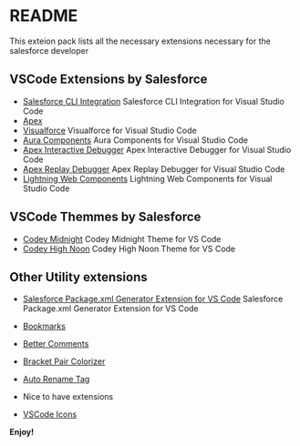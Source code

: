 # README

This exteion pack lists all the necessary extensions necessary for the salesforce developer

## VSCode Extensions by Salesforce

* [Salesforce CLI Integration](https://marketplace.visualstudio.com/items?itemName=salesforce.salesforcedx-vscode-core)
   Salesforce CLI Integration for Visual Studio Code 
* [Apex](https://marketplace.visualstudio.com/items?itemName=salesforce.salesforcedx-vscode-apex) 
* [Visualforce](https://marketplace.visualstudio.com/items?itemName=salesforce.salesforcedx-vscode-visualforce)
    Visualforce for Visual Studio Code
* [Aura Components](https://marketplace.visualstudio.com/items?itemName=salesforce.salesforcedx-vscode-lightning)
   Aura Components for Visual Studio Code
* [Apex Interactive Debugger](https://marketplace.visualstudio.com/items?itemName=salesforce.salesforcedx-vscode-apex-debugger )
    Apex Interactive Debugger for Visual Studio Code
* [Apex Replay Debugger](https://marketplace.visualstudio.com/items?itemName=salesforce.salesforcedx-vscode-apex-replay-debugger)
    Apex Replay Debugger for Visual Studio Code
* [Lightning Web Components](https://marketplace.visualstudio.com/items?itemName=salesforce.salesforcedx-vscode-lwc)
    Lightning Web Components for Visual Studio Code


## VSCode Themmes by Salesforce

* [Codey Midnight](https://marketplace.visualstudio.com/items?itemName=salesforce.codey-midnight)
    Codey Midnight Theme for VS Code
* [Codey High Noon](https://marketplace.visualstudio.com/items?itemName=salesforce.codey-high-noon)
    Codey High Noon Theme for VS Code


## Other Utility extensions 

* [Salesforce Package.xml Generator Extension for VS Code](https://marketplace.visualstudio.com/items?itemName=VignaeshRamA.sfdx-package-xml-generator)
 Salesforce Package.xml Generator Extension for VS Code
* [Bookmarks](https://marketplace.visualstudio.com/items?itemName=alefragnani.Bookmarks)
* [Better Comments](https://marketplace.visualstudio.com/items?itemName=aaron-bond.better-comments)
* [Bracket Pair Colorizer](https://marketplace.visualstudio.com/items?itemName=CoenraadS.bracket-pair-colorizer)
* [Auto Rename Tag](https://marketplace.visualstudio.com/items?itemName=formulahendry.auto-rename-tag)
        
        
* Nice to have extensions

* [VSCode Icons](https://marketplace.visualstudio.com/items?itemName=vscode-icons-team.vscode-icons)


**Enjoy!**
